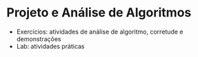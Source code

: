 # Projeto e Análise de Algoritmos

* Exercícios: atividades de análise de algoritmo, corretude e demonstrações
* Lab: atividades práticas 
